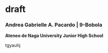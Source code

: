# draft

### **Andrea Gabrielle A. Pacardo | 9-Bobola**

**Ateneo de Naga University Junior High School**

tgyauhj
